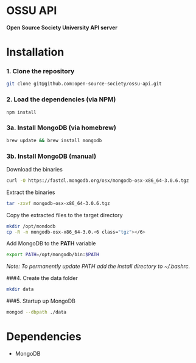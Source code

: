 # OSSU API

**Open Source Society University API server**

# Installation

### 1. Clone the repository

  ```bash
  git clone git@github.com:open-source-society/ossu-api.git
  ```

### 2. Load the dependencies (via NPM)

```bash
npm install
```

### 3a. Install MongoDB (via homebrew)

```bash
brew update && brew install mongodb
```

### 3b. Install MongoDB (manual)

Download the binaries
```bash
curl -O https://fastdl.mongodb.org/osx/mongodb-osx-x86_64-3.0.6.tgz
```

Extract the binaries
```bash
tar -zxvf mongodb-osx-x86_64-3.0.6.tgz
```

Copy the extracted files to the target directory
```bash
mkdir /opt/mondodb
cp -R -n mongodb-osx-x86_64-3.0.<6 class="tgz"></6>
```

Add MongoDB to the **PATH** variable
```bash
export PATH=/opt/mongodb/bin:$PATH
```

*Note: To permanently update PATH add the install directory to ~/.bashrc.*

###4. Create the data folder
```bash
mkdir data
```

###5. Startup up MongoDB
```bash
mongod --dbpath ./data
```

# Dependencies

- MongoDB
